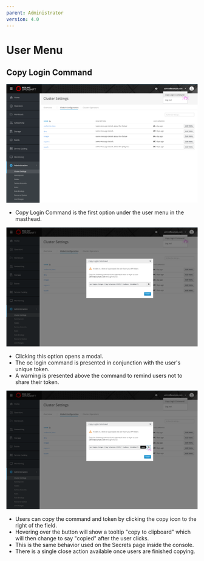 ```yaml
---
parent: Administrator
version: 4.0
---
```


# User Menu

## Copy Login Command
![pic 0](img/copy-login-command-1.png)

- Copy Login Command is the first option under the user menu in the masthead.

![pic 1](img/copy-login-command.png)

- Clicking this option opens a modal.
- The oc login command is presented in conjunction with the user's unique token.
- A warning is presented above the command to remind users not to share their token.

![pic 3](img/copy-login-command-3.png)

- Users can copy the command and token by clicking the copy icon to the right of the field.
- Hovering over the button will show a tooltip "copy to clipboard" which will then change to say "copied" after the user clicks.
- This is the same behavior used on the Secrets page inside the console.
- There is a single close action available once users are finished copying. 
